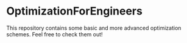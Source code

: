# OptimizationForEngineers
This repository contains some basic and more advanced optimization schemes. Feel free to check them out!

